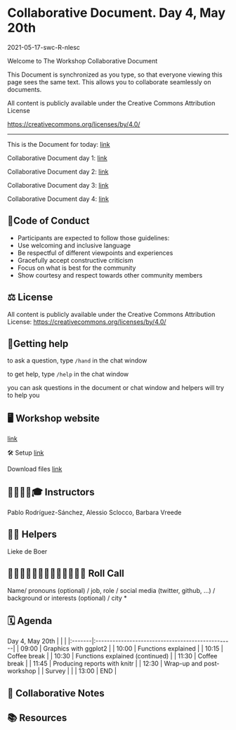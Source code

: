 # Collaborative Document. Day 4, May 20th
2021-05-17-swc-R-nlesc

Welcome to The Workshop Collaborative Document


This Document is synchronized as you type, so that everyone viewing this page sees the same text. This allows you to collaborate seamlessly on documents.

All content is publicly available under the Creative Commons Attribution License

https://creativecommons.org/licenses/by/4.0/

 ----------------------------------------------------------------------------

This is the Document for today: [link](https://tinyurl.com/2021-05-17-swc-R-nlesc-04)

Collaborative Document day 1: [link](https://tinyurl.com/2021-05-17-swc-R-nlesc-01)

Collaborative Document day 2: [link](https://tinyurl.com/2021-05-17-swc-R-nlesc-02)

Collaborative Document day 3: [link](https://tinyurl.com/2021-05-17-swc-R-nlesc-03)

Collaborative Document day 4: [link](https://tinyurl.com/2021-05-17-swc-R-nlesc-04)



## 👮Code of Conduct

* Participants are expected to follow those guidelines:
* Use welcoming and inclusive language
* Be respectful of different viewpoints and experiences
* Gracefully accept constructive criticism
* Focus on what is best for the community
* Show courtesy and respect towards other community members


## ⚖️ License

All content is publicly available under the Creative Commons Attribution License: https://creativecommons.org/licenses/by/4.0/



## 🙋Getting help
to ask a question, type `/hand` in the chat window

to get help, type `/help` in the chat window

you can ask questions in the document or chat window and helpers will try to help you


## 🖥 Workshop website

[link](https://escience-academy.github.io/2021-05-17-swc-R-nlesc/)

🛠 Setup
[link](https://escience-academy.github.io/2021-05-17-swc-R-nlesc/#setup)

Download files
[link](https://escience-academy.github.io/2021-05-17-swc-R-nlesc/#setup)


## 👩‍🏫👩‍💻🎓 Instructors

Pablo Rodríguez-Sánchez, Alessio Sclocco, Barbara Vreede


## 🧑‍🙋 Helpers

Lieke de Boer


## 👩‍💻👩‍💼👨‍🔬🧑‍🔬🧑‍🚀🧙‍♂️🔧 Roll Call
Name/ pronouns (optional) / job, role / social media (twitter, github, ...) / background or interests (optional) / city
*


## 🗓️ Agenda

Day 4, May 20th
|        |                                                  |
|:-------|:-------------------------------------------------|
| 09:00  | Graphics with ggplot2                            |
| 10:00  | Functions explained                              |
| 10:15  | Coffee break                                     |
| 10:30  | Functions explained (continued)                  |
| 11:30  | Coffee break                                     |
| 11:45  | Producing reports with knitr                     |
| 12:30  | Wrap-up and post-workshop                        |
| Survey |                                                  |
| 13:00  | END                                              |



## 🧠 Collaborative Notes




## 📚 Resources
